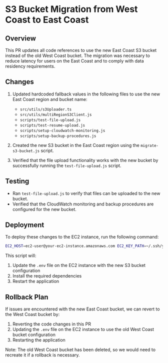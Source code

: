 # S3 Bucket Migration from West Coast to East Coast

## Overview

This PR updates all code references to use the new East Coast S3 bucket instead of the old West Coast bucket. The migration was necessary to reduce latency for users on the East Coast and to comply with data residency requirements.

## Changes

1. Updated hardcoded fallback values in the following files to use the new East Coast region and bucket name:
   - `src/utils/s3Uploader.ts`
   - `src/utils/multiRegionS3Client.js`
   - `scripts/test-file-upload.js`
   - `scripts/test-resume-upload.js`
   - `scripts/setup-cloudwatch-monitoring.js`
   - `scripts/setup-backup-procedures.js`

2. Created the new S3 bucket in the East Coast region using the `migrate-s3-bucket.js` script.

3. Verified that the file upload functionality works with the new bucket by successfully running the `test-file-upload.js` script.

## Testing

- Ran `test-file-upload.js` to verify that files can be uploaded to the new bucket.
- Verified that the CloudWatch monitoring and backup procedures are configured for the new bucket.

## Deployment

To deploy these changes to the EC2 instance, run the following command:

```bash
EC2_HOST=ec2-user@your-ec2-instance.amazonaws.com EC2_KEY_PATH=~/.ssh/your-key.pem node scripts/update-ec2-with-new-s3-config.js
```

This script will:
1. Update the `.env` file on the EC2 instance with the new S3 bucket configuration
2. Install the required dependencies
3. Restart the application

## Rollback Plan

If issues are encountered with the new East Coast bucket, we can revert to the West Coast bucket by:

1. Reverting the code changes in this PR
2. Updating the `.env` file on the EC2 instance to use the old West Coast bucket configuration
3. Restarting the application

Note: The old West Coast bucket has been deleted, so we would need to recreate it if a rollback is necessary.
